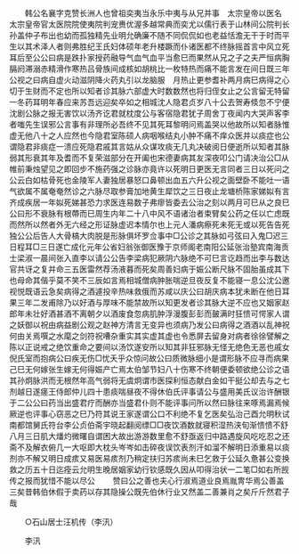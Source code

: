 <!-- { "loadSidebar": true } -->
　　韩公名襄字克赞长洲人也曾祖奕夷当永乐中夷与从兄并事　太宗皇帝以医名　太宗皇帝官太医院院使夷院判宠赉优渥多越常典而奕尤以儒行表于山林间公院判长孙盖仲子布出也幼而孤独精先业明允确廉不随不同侃侃如也老益恬澹无干于时而平生以其术泽人者则弗胜纪王氏妇体硕年老升楼蹶而仆诸医都不终脉摇首言中风立死耳后至公公曰病是跌扑家授药融导气血气血平当愈巳而果然从兄之子之夫严恒病胸膈阏滞溺赤精滑作寒热吕骨族间成核如胡桃比一枚特热而痛不能言发在间日既三年公视之曰病自虚火动滋阴降火药丸引以龙脑服　月热止更参耆补两月病巳病得之心切于生财而不定也所以知者诊其脉六部虚大时数数然也将归侄女止之公言留无特留一冬药耳明年春应来苏吾远迎矣卒如之相城沈人隐君贞岁八十公去贺寿倐忽不宁便沈剧公脉之报无害饮以汤齐讫君就枕度公与客宿隐君犹子周舍丁夜闻内大哭声客李者嗤先生误邪公言事有非理所必吾终不见其死耳黎明问焉盖哭以他故所以知者脉惟虚无他八十之人应然也今隐君室陈硕人病咽喉结丸小肿不痛不痒众医并以痰症也公谓隐君非痰症一溃应死隐君戚其言姑从众谋攻痰无几丸决破阅日便逝所以知者其脉弱其形衰其年及耆而不复荣滋部分在开阖也宋德妻病其友深夜叩公门请决治公□从帷前秉烛望见之即回步不施药强之诊脉亦竟许以死明日更医无言同者三日以死问之公云白如枯骨死也金陵军人妻独居暴怒口鼻顿出血五六升公视之面壁卧不能吐一语气欲属不属奄奄然诊之六脉尽取参膏加地黄生犀饮之三日夜止龙塘桥陈家娣姒有言齐成疾居一年姒死娣甚恐力求医连易数子弗瘳皆委去公治之刻以两月可巳从之良巳公曰形不衰脉有根蔕而巳周生内年二十八中风不语诸治者束臂矣公药之任以亡虑既而然所以然者外无六经之形证脉虚迟本情尔也上元人潘病瘵死未死无或以死告告死独公公后告人大骨槁大肉脱是形脉俱坏罗佥事中□公诊之其脉如弓弦曰入鬼□迟三日程耳□三日遂亡成化元年公省妇翁张御医豫于京师阁老南阳公延张治塾宾南海贡士梁淑一晨间张入直李以请公公告李梁病犯厥阴六脉绝不可巳言讫趋而出李与数达官共讶之复并命三五医雷然荐汤液暮而死矣周善妇病于娠公断尺脉不固胎虽成其下也母命其偕乎莫不笑不三辰如言焉相城僧病肿胀喘逆旦夜反复不能寝一息公沈公邀视悦既语云急矣病得之酒遽投辛热味救俄而苏咸以庆公曰胡庆病本犹未断在他日耳果三年二发甫除乃以好酒与厚味不能禁故所以知更发者诊其脉大逆不应也又姻家赵郎年未壮好酒甚酒不离朝夕以酒废食忽病肌肿浮漫腹彭彭而皷满时狂愦可愕家人谓之妖御以祝由病益剧公观之赵神方清言无变异也须病乃发公曰病得之酒酒以乱神祝何由关焉噀之水麾之剑符祝嘈杂重实其实虚其虚也令悉屏去留身对病者徐徐譬解之陈以正说戒之绝饮重命之要间以汤饮遂安所以知其非狂邪脉无怪无绝色无恶也戚女倪氏室而抱病公曰疾无伤□忧夭乎众惊问故公曰质微脉细小是谓形脉不应寻而病果己巳无何嫁张生嫁无何得娠产亡焉太伯邹节妇八十伤寒不终朝便委顿欲绝公诊之语其孙炯脉洪而无根然年高气弱将无虞炯谓市医探利恒态献白金如干挺公却去与之七剂越日遂瘥王侍郎仲儿四十患痰喘昼夜不得休伯氏评事请公与盛用美氏议治许酬银于二公公曰药当出盛君疗而酬亦当盛君仆则不能评事问所以然曰脉往来啄焉漏焉候厥逆也评事心窃恶之巳乃符其说王家遂谓公口不利绝不复乞医矣弘治己酉允明秋试南都馆舅氏符台李公贞伯斋宇晓起翻阅缥□□夜饮酒数就寝积湿热浃旬渐愦愦不舒八月三日肌大燔灼微曙自谓困大故出游游数里愈不舒亟返归中路遇旋风吃吃忍之还斋不及解衣俯几一大呕即大枕头岑岑如击碎夜误饮表剂汗如溜不解明日添重易以痰剂亦不解又明日成痎又易医易痎剂乃稍定扶归苏痎尚未巳乞救于公延久惫甚公变换救之历五十日迄痊云允明生晚居姻家幼行钦感既久因从叩得治状一二笔□如右所觊传之报而犹惜不能以尽公 
　　赞曰公之善也夫心行淑焉道业良焉胤冑华焉公善盖三矣昔韩伯休假于卖药以存其隐操公既先伯休行业又然盖二善兼肖之矣斤斤然君子哉 

　　○石山居士汪机传（李汛） 

　　李汛 
